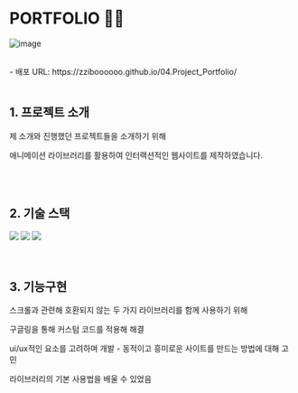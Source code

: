 # PORTFOLIO 🙋‍♀️
![image](https://github.com/ZziBooOooo/04.Project_Portfolio/assets/107842817/e2571da0-c2bb-4a29-ba9d-d0d8d645e476)

<br/>
- 배포 URL: https://zziboooooo.github.io/04.Project_Portfolio/

  <br/>
  <br/>

  ## 1. 프로젝트 소개
제 소개와 진행했던 프로젝트들을 소개하기 위해

애니메이션 라이브러리를 활용하여 인터랙션적인 웹사이트를 제작하였습니다.


<br/>
<br/>
  
  ## 2. 기술 스택
  <div diplay="inline-block" >
    <img src="https://img.shields.io/badge/React-61DAFB?style=for-the-badge&logo=react&logoColor=white">
    <img src="https://img.shields.io/badge/Sass-CC6699?style=for-the-badge&logo=sass&logoColor=white">
    <img src="https://img.shields.io/badge/greensock-88CE02?style=for-the-badge&logo=greensock&logoColor=white">
  </div>
  
<br/>
<br/>

  ## 3. 기능구현
  스크롤과 관련해 호환되지 않는 두 가지 라이브러리를 함께 사용하기 위해
  
구글링을 통해 커스텀 코드를 적용해 해결

ui/ux적인 요소를 고려하며 개발 - 동적이고 흥미로운 사이트를 만드는 방법에 대해 고민

라이브러리의 기본 사용법을 배울 수 있었음
